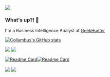 <img src="https://i.imgur.com/obRhRKf.gif">

### What's up?! 👋


I'm a Business Intelligence Analyst at [GeekHunter](http://github.com)

[![Collumbus's GitHub stats](https://github-readme-stats.vercel.app/api?username=Collumbus&count_private=true&show_icons=true&theme=tokyonight)](https://github.com/Collumbus/github-readme-stats)

[<img src="https://img.shields.io/badge/linkedin-%230077B5.svg?&style=for-the-badge&logo=linkedin&logoColor=white" />](https://www.linkedin.com/in/jorgeluizjk/) [<img src = "https://img.shields.io/badge/instagram-%23E4405F.svg?&style=for-the-badge&logo=instagram&logoColor=white">](https://www.instagram.com/jorgeluizjk/)

[![Readme Card](https://github-readme-stats.vercel.app/api/pin/?username=Collumbus&repo=ann_xor&theme=tokyonight)](https://github.com/Collumbus/ann_xor)[![Readme Card](https://github-readme-stats.vercel.app/api/pin/?username=Collumbus&repo=ann_xor&theme=tokyonight)](https://github.com/Collumbus/ann_xor)

<a href="https://github.com/Collumbus/Bootcamp-Analista-de-Dados-IGTI">
  <img align="center" src="https://github-readme-stats.vercel.app/api/pin/?username=Collumbus&repo=Bootcamp-Analista-de-Dados-IGTI" />
</a>
<a href="https://github.com/lab-info-saude/ohpera">
  <img align="center" src="https://github-readme-stats.vercel.app/api/pin/?username=Collumbus&repo=lab-info-saude/ohpera " />
</a>


<!--

[![Top Langs](https://github-readme-stats.vercel.app/api/top-langs/?username=Collumbus&theme=tokyonight)](https://github.com/Collumbus/github-readme-stats)


**Collumbus/Collumbus** is a ✨ _special_ ✨ repository because its `README.md` (this file) appears on your GitHub profile.

Here are some ideas to get you started:

- 🔭 I’m currently working on ...
- 🌱 I’m currently learning ...
- 👯 I’m looking to collaborate on ...
- 🤔 I’m looking for help with ...
- 💬 Ask me about ...
- 📫 How to reach me: ...
- 😄 Pronouns: ...
- ⚡ Fun fact: ...
-->
